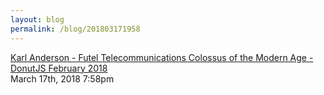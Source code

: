 ```yaml
---
layout: blog
permalink: /blog/201803171958
---
```


<a href=" https://www.youtube.com/watch?v=wRh18Sqahhg&amp;list=PLclEcT4yxER5Ezf8P52e2ZmBtwQv-gV0m&amp;index=3&amp;t=0s">
Karl Anderson - Futel Telecommunications Colossus of the Modern Age - DonutJS February 2018                    </a>

<div id="footer">
<span id="timestamp"> March 17th, 2018 7:58pm </span>
</div>
